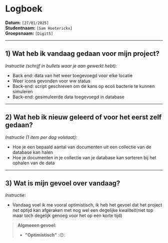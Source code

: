 # Logboek

**Datum:** `[27/01/2025]`  
**Studentnaam:** `[Sam Hoeterickx]`  
**Groepsnaam:** `[Digit5]`

---

## 1) Wat heb ik vandaag gedaan voor mijn project?

*Instructie (schrijf in bullets waar je aan gewerkt hebt):*  
- Back end: data van het weer toegevoegd voor elke locatie
- Weer icons gevonden voor ww status 
- Back-end: script geschreven om de kans op ecoli bacterie te kunnen simuleren
- Back-end: gesimuleerde data toegevoegd in database


---
## 2) Wat heb ik nieuw geleerd of voor het eerst zelf gedaan?

*Instructie (1 item per dag volstaat):*  
- Hoe je een bepaald aantal van documenten uit een collectie van de database kan halen
- Hoe je documenten in je collectie van je database kan sorteren bij het ophalen van de data
---

## 3) Wat is mijn gevoel over vandaag?

*Instructie:*  
- Vandaag voel ik me vooral optimistisch, ik heb het gevoel dat het project net optijd kan afgeraken met nog wel een degelijke kwaliteit(niet top maar toch degelijk genoeg voor het op een korte tijd)

> **Algmeeen gevoel:**  
> - **"Optimistisch"** :😊:  

